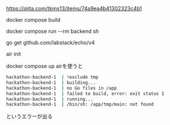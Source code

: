 https://qiita.com/tkms13/items/74a9ea4b41302323c4b1

docker compose build

docker compose run --rm backend sh

go get github.com/labstack/echo/v4

air init 

docker compose up 
airを使うと
```sh
hackathon-backend-1  | !exclude tmp
hackathon-backend-1  | building...
hackathon-backend-1  | no Go files in /app
hackathon-backend-1  | failed to build, error: exit status 1
hackathon-backend-1  | running...
hackathon-backend-1  | /bin/sh: /app/tmp/main: not found

```
というエラーが出る

